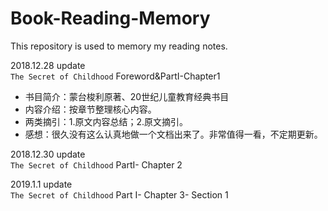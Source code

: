 # Book-Reading-Memory

 This repository is used to memory my reading notes.
 
 2018.12.28 update  
 `The Secret of Childhood` Foreword&PartI-Chapter1
 - 书目简介：蒙台梭利原著、20世纪儿童教育经典书目
 - 内容介绍：按章节整理核心内容。
 - 两类摘引：1.原文内容总结；2.原文摘引。
 - 感想：很久没有这么认真地做一个文档出来了。非常值得一看，不定期更新。

 2018.12.30 update  
 `The Secret of Childhood` PartI- Chapter 2

 2019.1.1 update  
 `The Secret of Childhood` Part I- Chapter 3- Section 1
